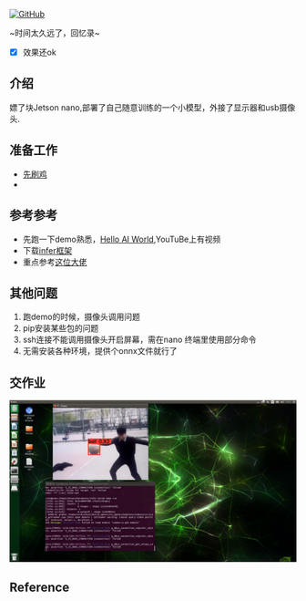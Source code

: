 <p align="left">
  <a href [https://github.com/XianYang2547]">
  <img src="https://img.shields.io/badge/Author-@XianYang-000000.svg?logo=GitHub" alt="GitHub"></a>


~时间太久远了，回忆录~
- [x] 效果还ok<br>

## 介绍
嫖了块Jetson nano,部署了自己随意训练的一个小模型，外接了显示器和usb摄像头.

## 准备工作
* [先刷鸡](https://developer.nvidia.com/embedded/learn/get-started-jetson-nano-devkit)
* 
## 参考参考
+ 先跑一下demo熟悉，[Hello AI World](https://github.com/dusty-nv/jetson-inference),YouTuBe上有视频
+ 下载[infer框架](https://github.com/shouxieai/infer)
+ 重点参考[这位大佬](https://blog.csdn.net/qq_40672115/article/details/129640372?spm=1001.2014.3001.5506)
## 其他问题
1. 跑demo的时候，摄像头调用问题
2. pip安装某些包的问题
3. ssh连接不能调用摄像头开启屏幕，需在nano 终端里使用部分命令
4. 无需安装各种环境，提供个onnx文件就行了
## 交作业
<p align="center"> 
<img src="image/ball.jpg">
</p>


## Reference






